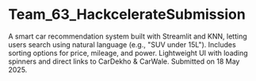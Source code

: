 # Team_63_HackcelerateSubmission
A smart car recommendation system built with Streamlit and KNN, letting users search using natural language (e.g., "SUV under 15L"). Includes sorting options for price, mileage, and power. Lightweight UI with loading spinners and direct links to CarDekho &amp; CarWale. Submitted on 18 May 2025.
